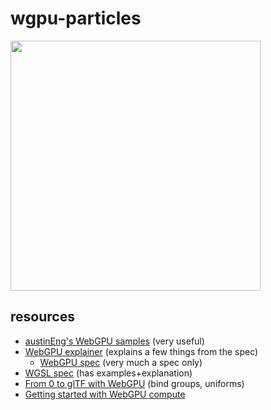# wgpu-particles

<img width=400 src="https://user-images.githubusercontent.com/3401573/124057642-b8b78700-d9dc-11eb-9ada-51a20046996c.png"/>

## resources

* [austinEng's WebGPU samples](https://github.com/austinEng/webgpu-samples) (very useful)
* [WebGPU explainer](https://gpuweb.github.io/gpuweb/explainer/) (explains a few things from the spec)
  * [WebGPU spec](https://www.w3.org/TR/webgpu/) (very much a spec only)
* [WGSL spec](https://gpuweb.github.io/gpuweb/wgsl/) (has examples+explanation)
* [From 0 to glTF with WebGPU](https://www.willusher.io/graphics/2020/06/20/0-to-gltf-bind-groups) (bind groups, uniforms)
* [Getting started with WebGPU compute](https://developers.google.com/web/updates/2019/08/get-started-with-gpu-compute-on-the-web)
